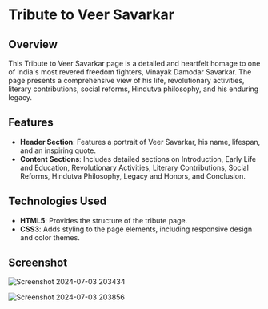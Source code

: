 # Tribute to Veer Savarkar

## Overview
This Tribute to Veer Savarkar page is a detailed and heartfelt homage to one of India's most revered freedom fighters, Vinayak Damodar Savarkar. The page presents a comprehensive view of his life, revolutionary activities, literary contributions, social reforms, Hindutva philosophy, and his enduring legacy.

## Features
- **Header Section**: Features a portrait of Veer Savarkar, his name, lifespan, and an inspiring quote.
- **Content Sections**: Includes detailed sections on Introduction, Early Life and Education, Revolutionary Activities, Literary Contributions, Social Reforms, Hindutva Philosophy, Legacy and Honors, and Conclusion.

## Technologies Used
- **HTML5**: Provides the structure of the tribute page.
- **CSS3**: Adds styling to the page elements, including responsive design and color themes.

## Screenshot
![Screenshot 2024-07-03 203434](https://github.com/KUNALCHOURE/TRIBUTE_PAGE/assets/147177836/188cdea4-06b9-4ad8-aa27-4c695596dfca)

![Screenshot 2024-07-03 203856](https://github.com/KUNALCHOURE/TRIBUTE_PAGE/assets/147177836/1f20fc66-0567-4b03-9d20-e3190f7e2405)



